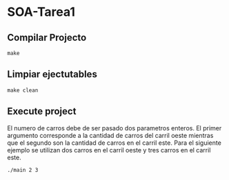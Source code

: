 # SOA-Tarea1

## Compilar Projecto

```shell
make
```

## Limpiar ejectutables

```shell
make clean
```

## Execute project

El numero de carros debe de ser pasado dos parametros enteros.
El primer argumento corresponde a la cantidad de carros del carril oeste 
mientras que el segundo son la cantidad de carros en el carril este.
Para el siguiente ejemplo se utilizan dos carros en el carril oeste y tres
carros en el carril este. 

```shell
./main 2 3
```


